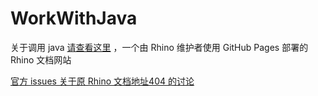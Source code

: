 # WorkWithJava

关于调用 java [请查看这里](https://p-bakker.github.io/rhino/tutorials/scripting_java/) ，一个由 Rhino 维护者使用 GitHub Pages 部署的 Rhino 文档网站


[官方 issues 关于原 Rhino 文档地址404 的讨论](https://github.com/mozilla/rhino/issues/954#issuecomment-949763810)

